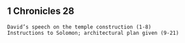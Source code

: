 ## 1 Chronicles 28

```
David’s speech on the temple construction (1-8)
Instructions to Solomon; architectural plan given (9-21)
```
